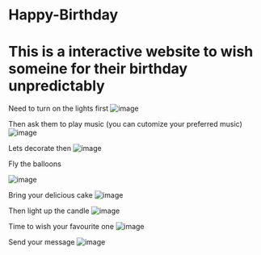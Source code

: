 # Happy-Birthday
# This is a interactive website to wish someine for their birthday unpredictably

Need to turn on the lights first
![image](https://github.com/NihushaganS/Happy-Birthday/assets/140425940/95ca3421-9900-4def-9f40-6c0dfdecabb5)

Then ask them to play music (you can cutomize your preferred music)
![image](https://github.com/NihushaganS/Happy-Birthday/assets/140425940/51ac4f4e-e161-41df-9a31-5a0b6cde4b02)

Lets decorate then
![image](https://github.com/NihushaganS/Happy-Birthday/assets/140425940/410d7cfb-9a8d-443e-8c63-3cb0df6db3d0)

Fly the balloons

![image](https://github.com/NihushaganS/Happy-Birthday/assets/140425940/bfec2f7a-32b1-40dd-8439-5c17ef6791da)

Bring your delicious cake
![image](https://github.com/NihushaganS/Happy-Birthday/assets/140425940/bbe4876a-74a2-4417-95e9-4a5ca538151a)

Then light up the candle
![image](https://github.com/NihushaganS/Happy-Birthday/assets/140425940/277e82ad-7a75-4223-993a-6006e9b63f46)

Time to wish your favourite one
![image](https://github.com/NihushaganS/Happy-Birthday/assets/140425940/33394382-c31c-49d9-8eb9-3a68a2695f53)

Send your message
![image](https://github.com/NihushaganS/Happy-Birthday/assets/140425940/77b4f9dc-6303-417c-a583-8a996f3d8a03)

